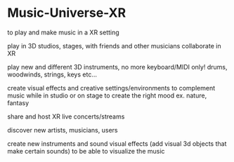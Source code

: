# Music-Universe-XR
to play and make music in a XR setting

play in 3D studios, stages, with friends and other musicians
collaborate in XR

play new and different 3D instruments, no more keyboard/MIDI only!
drums, woodwinds, strings, keys etc...

create visual effects and creative settings/environments to complement music 
while in studio or on stage to create the right mood ex. nature, fantasy 

share and host XR live concerts/streams 

discover new artists, musicians, users 

create new instruments and sound visual effects 
(add visual 3d objects that make certain sounds) 
to be able to visualize the music 



